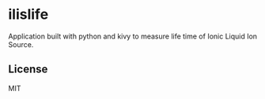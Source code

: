 # ilislife
Application built with python and kivy to measure life time of Ionic Liquid Ion Source.

## License
MIT
